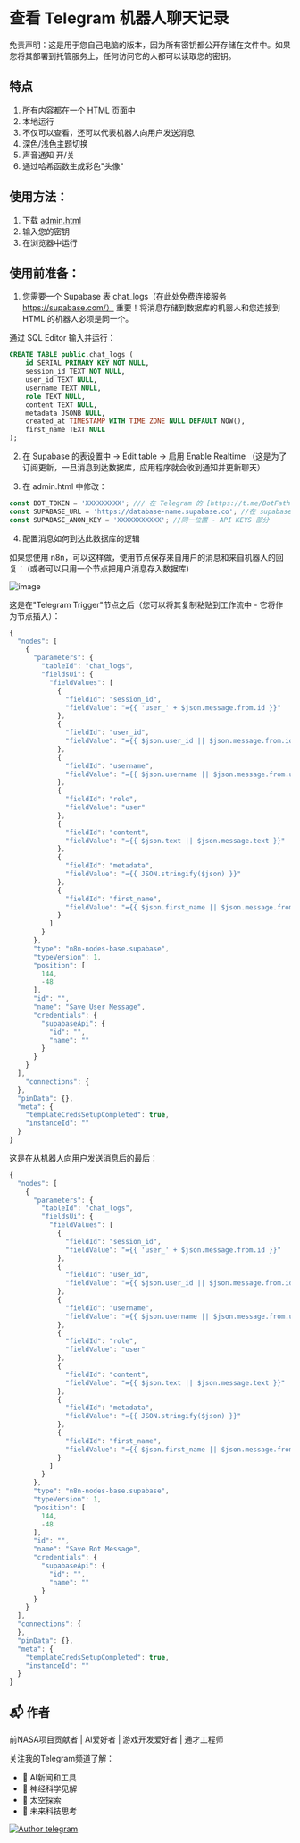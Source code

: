 # 查看 Telegram 机器人聊天记录
免责声明：这是用于您自己电脑的版本，因为所有密钥都公开存储在文件中。如果您将其部署到托管服务上，任何访问它的人都可以读取您的密钥。

## 特点
1) 所有内容都在一个 HTML 页面中
2) 本地运行
3) 不仅可以查看，还可以代表机器人向用户发送消息
4) 深色/浅色主题切换
5) 声音通知 开/关
6) 通过哈希函数生成彩色"头像"

## 使用方法：
1) 下载 [admin.html](admin.html)
2) 输入您的密钥
3) 在浏览器中运行

## 使用前准备：
1) 您需要一个 Supabase 表 chat_logs（在此处免费连接服务 https://supabase.com/）
重要！将消息存储到数据库的机器人和您连接到 HTML 的机器人必须是同一个。

通过 SQL Editor 输入并运行：
```sql
CREATE TABLE public.chat_logs (
    id SERIAL PRIMARY KEY NOT NULL,
    session_id TEXT NOT NULL,
    user_id TEXT NULL,
    username TEXT NULL,
    role TEXT NULL,
    content TEXT NULL,
    metadata JSONB NULL,
    created_at TIMESTAMP WITH TIME ZONE NULL DEFAULT NOW(),
    first_name TEXT NULL
);
```
2) 在 Supabase 的表设置中 -> Edit table -> 启用 Enable Realtime
（这是为了订阅更新，一旦消息到达数据库，应用程序就会收到通知并更新聊天）

3) 在 admin.html 中修改：
```js
const BOT_TOKEN = 'XXXXXXXXX'; /// 在 Telegram 的 [https://t.me/BotFather](https://t.me/BotFather) 中获取
const SUPABASE_URL = 'https://database-name.supabase.co'; //在 supabase 数据库的项目设置中获取 - Data API 部分
const SUPABASE_ANON_KEY = 'XXXXXXXXXXX'; //同一位置 - API KEYS 部分
```



4) 配置消息如何到达此数据库的逻辑

如果您使用 n8n，可以这样做，使用节点保存来自用户的消息和来自机器人的回复：
(或者可以只用一个节点把用户消息存入数据库)﻿

![image](https://github.com/myslithell/images/blob/main/one-html-tgbot-n8n.png)

这是在"Telegram Trigger"节点之后（您可以将其复制粘贴到工作流中 - 它将作为节点插入）：
```js
{
  "nodes": [
    {
      "parameters": {
        "tableId": "chat_logs",
        "fieldsUi": {
          "fieldValues": [
            {
              "fieldId": "session_id",
              "fieldValue": "={{ 'user_' + $json.message.from.id }}"
            },
            {
              "fieldId": "user_id",
              "fieldValue": "={{ $json.user_id || $json.message.from.id }}"
            },
            {
              "fieldId": "username",
              "fieldValue": "={{ $json.username || $json.message.from.username }}"
            },
            {
              "fieldId": "role",
              "fieldValue": "user"
            },
            {
              "fieldId": "content",
              "fieldValue": "={{ $json.text || $json.message.text }}"
            },
            {
              "fieldId": "metadata",
              "fieldValue": "={{ JSON.stringify($json) }}"
            },
            {
              "fieldId": "first_name",
              "fieldValue": "={{ $json.first_name || $json.message.from.first_name }}"
            }
          ]
        }
      },
      "type": "n8n-nodes-base.supabase",
      "typeVersion": 1,
      "position": [
        144,
        -48
      ],
      "id": "",
      "name": "Save User Message",
      "credentials": {
        "supabaseApi": {
          "id": "",
          "name": ""
        }
      }
    }
  ],
	"connections": {
  },
  "pinData": {},
  "meta": {
    "templateCredsSetupCompleted": true,
    "instanceId": ""
  }
}
```

这是在从机器人向用户发送消息后的最后：
```js
{
  "nodes": [
    {
      "parameters": {
        "tableId": "chat_logs",
        "fieldsUi": {
          "fieldValues": [
            {
              "fieldId": "session_id",
              "fieldValue": "={{ 'user_' + $json.message.from.id }}"
            },
            {
              "fieldId": "user_id",
              "fieldValue": "={{ $json.user_id || $json.message.from.id }}"
            },
            {
              "fieldId": "username",
              "fieldValue": "={{ $json.username || $json.message.from.username }}"
            },
            {
              "fieldId": "role",
              "fieldValue": "user"
            },
            {
              "fieldId": "content",
              "fieldValue": "={{ $json.text || $json.message.text }}"
            },
            {
              "fieldId": "metadata",
              "fieldValue": "={{ JSON.stringify($json) }}"
            },
            {
              "fieldId": "first_name",
              "fieldValue": "={{ $json.first_name || $json.message.from.first_name }}"
            }
          ]
        }
      },
      "type": "n8n-nodes-base.supabase",
      "typeVersion": 1,
      "position": [
        144,
        -48
      ],
      "id": "",
      "name": "Save Bot Message",
      "credentials": {
        "supabaseApi": {
          "id": "",
          "name": ""
        }
      }
    }
  ],
  "connections": {
  },
  "pinData": {},
  "meta": {
    "templateCredsSetupCompleted": true,
    "instanceId": ""
  }
}
```

## 📬 作者
前NASA项目贡献者 | AI爱好者 | 游戏开发爱好者 | 通才工程师

关注我的Telegram频道了解：
- 🤖 AI新闻和工具
- 🧠 神经科学见解
- 🚀 太空探索
- 💭 未来科技思考

[![Author telegram](https://img.shields.io/badge/Telegram-2CA5E0?style=for-the-badge&logo=telegram&logoColor=white)](https://t.me/+VKz5IExlz08zNTAy)
